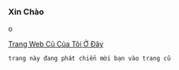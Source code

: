 ###           Xin Chào

o

[Trang Web Cũ Của Tôi Ở Đây](http://vmnit.mobie.in)

`trang này đang phát chiển mời bạn vào trang cũ `



